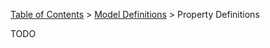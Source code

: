 [Table of Contents](tutorial-toc.html) > [Model Definitions](tutorial-definitions.html) > Property Definitions

TODO
